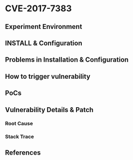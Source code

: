 # CVE-2017-7383

## Experiment Environment

## INSTALL & Configuration

## Problems in Installation & Configuration

## How to trigger vulnerability

## PoCs

## Vulnerability Details & Patch

### Root Cause

### Stack Trace

## References
